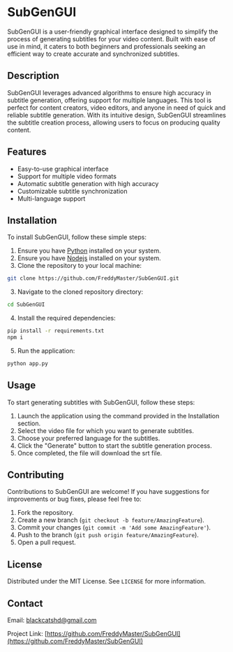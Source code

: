 # SubGenGUI

SubGenGUI is a user-friendly graphical interface designed to simplify the process of generating subtitles for your video content. Built with ease of use in mind, it caters to both beginners and professionals seeking an efficient way to create accurate and synchronized subtitles.

## Description

SubGenGUI leverages advanced algorithms to ensure high accuracy in subtitle generation, offering support for multiple languages. This tool is perfect for content creators, video editors, and anyone in need of quick and reliable subtitle generation. With its intuitive design, SubGenGUI streamlines the subtitle creation process, allowing users to focus on producing quality content.

## Features

- Easy-to-use graphical interface
- Support for multiple video formats
- Automatic subtitle generation with high accuracy
- Customizable subtitle synchronization
- Multi-language support

## Installation

To install SubGenGUI, follow these simple steps:

1. Ensure you have [Python](https://www.python.org/) installed on your system.
2. Ensure you have [Nodejs](https://nodejs.org/) installed on your system.
3. Clone the repository to your local machine:

```bash
git clone https://github.com/FreddyMaster/SubGenGUI.git
```

3. Navigate to the cloned repository directory:

```bash
cd SubGenGUI
```

4. Install the required dependencies:

```bash
pip install -r requirements.txt
npm i
```

5. Run the application:

```bash
python app.py
```

## Usage

To start generating subtitles with SubGenGUI, follow these steps:

1. Launch the application using the command provided in the Installation section.
2. Select the video file for which you want to generate subtitles.
3. Choose your preferred language for the subtitles.
4. Click the "Generate" button to start the subtitle generation process.
5. Once completed, the file will download the srt file.

## Contributing

Contributions to SubGenGUI are welcome! If you have suggestions for improvements or bug fixes, please feel free to:

1. Fork the repository.
2. Create a new branch (`git checkout -b feature/AmazingFeature`).
3. Commit your changes (`git commit -m 'Add some AmazingFeature'`).
4. Push to the branch (`git push origin feature/AmazingFeature`).
5. Open a pull request.

## License

Distributed under the MIT License. See `LICENSE` for more information.

## Contact

Email: [blackcatshd@gmail.com](blackcatshd@gmail.com)

Project Link: [https://github.com/FreddyMaster/SubGenGUI](https://github.com/FreddyMaster/SubGenGUI)